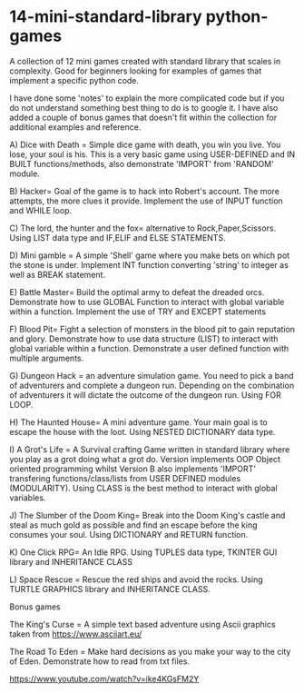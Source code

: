# 14-mini-standard-library python-games

A collection of 12 mini games created with standard library that scales in complexity. Good for beginners looking for examples of games that implement a specific python code.

I have done some 'notes' to explain the more complicated code but if you do not understand something best thing to do is to google it. I have also added a couple of bonus games that doesn't fit within the collection for additional examples and reference.  

A) Dice with Death = Simple dice game with death, you win you live. You lose, your soul is his. This is a very basic game using USER-DEFINED and IN BUILT functions/methods, also demonstrate 'IMPORT' from 'RANDOM' module.   

B) Hacker= Goal of the game is to hack into Robert's account. The more attempts, the more clues it provide. Implement the use of INPUT function and WHILE loop.

C) The lord, the hunter and the fox= alternative to Rock,Paper,Scissors. Using LIST data type and IF,ELIF and ELSE STATEMENTS.

D) Mini gamble = A simple 'Shell' game where you make bets on which pot the stone is under. Implement INT function converting 'string' to integer as well as BREAK statement. 

E) Battle Master= Build the optimal army to defeat the dreaded orcs. Demonstrate how to use GLOBAL Function to interact with global variable within a function. Implement the use of TRY and EXCEPT statements

F) Blood Pit= Fight a selection of monsters in the blood pit to gain reputation and glory. Demonstrate how to use data structure (LIST) to interact with global variable within a function. Demonstrate a user defined function with multiple arguments.  

G) Dungeon Hack  = an adventure simulation game. You need to pick a band of adventurers and complete a dungeon run. Depending on the combination of adventurers it will dictate the outcome of the dungeon run. Using FOR LOOP.

H) The Haunted House= A mini adventure game. Your main goal is to escape the house with the loot. Using NESTED DICTIONARY data type. 

I) A Grot's Life = A Survival crafting Game written in standard library where you play as a grot doing what a grot do. Version implements OOP Object oriented programming whilst Version B also implements 'IMPORT' transfering functions/class/lists from USER DEFINED modules (MODULARITY). Using CLASS is the best method to interact with global variables.

J) The Slumber of the Doom King= Break into the Doom King's castle and steal as much gold as possible and find an escape before the king consumes your soul. Using DICTIONARY and RETURN function. 

K) One Click RPG= An Idle RPG. Using TUPLES data type, TKINTER GUI library and INHERITANCE CLASS  

L) Space Rescue = Rescue the red ships and avoid the rocks. Using TURTLE GRAPHICS library and INHERITANCE CLASS.  

Bonus games 

The King's Curse = A simple text based adventure using Ascii graphics taken from  https://www.asciiart.eu/

The Road To Eden = Make hard decisions as you make your way to the city of Eden. Demonstrate how to read from txt files. 


https://www.youtube.com/watch?v=ike4KGsFM2Y
        
